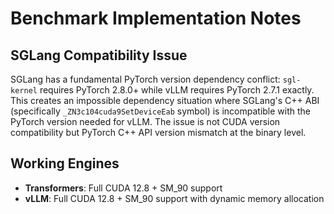 # Benchmark Implementation Notes

## SGLang Compatibility Issue

SGLang has a fundamental PyTorch version dependency conflict: `sgl-kernel` requires PyTorch 2.8.0+ while vLLM requires PyTorch 2.7.1 exactly. This creates an impossible dependency situation where SGLang's C++ ABI (specifically `_ZN3c104cuda9SetDeviceEab` symbol) is incompatible with the PyTorch version needed for vLLM. The issue is not CUDA version compatibility but PyTorch C++ API version mismatch at the binary level.

## Working Engines

- **Transformers**: Full CUDA 12.8 + SM_90 support
- **vLLM**: Full CUDA 12.8 + SM_90 support with dynamic memory allocation
